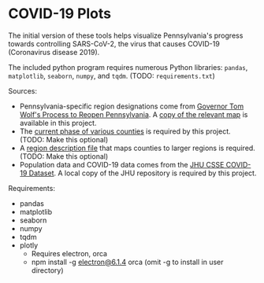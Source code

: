 # COVID-19 Plots

The initial version of these tools helps visualize Pennsylvania's progress towards controlling SARS-CoV-2, the virus that causes COVID-19 (Coronavirus disease 2019).

The included python program requires numerous Python libraries: `pandas`, `matplotlib`, `seaborn`, `numpy`, and `tqdm`. (TODO: `requirements.txt`)

Sources:
* Pennsylvania-specific region designations come from [Governor Tom Wolf's Process to Reopen Pennsylvania](https://www.governor.pa.gov/process-to-reopen-pennsylvania/). A [copy of the relevant map](resources/20200423-Bureau-Community-Health-Systems-Regional-Map-Opt.png) is available in this project.
* The [current phase of various counties](phases.csv) is required by this project. (TODO: Make this optional)
* A [region description file](resources/regions.csv) that maps counties to larger regions is required. (TODO: Make this optional)
* Population data and COVID-19 data comes from the [JHU CSSE COVID-19 Dataset](https://github.com/CSSEGISandData/COVID-19). A local copy of the JHU repository is required by this project.


Requirements:
* pandas
* matplotlib
* seaborn
* numpy
* tqdm
* plotly
    * Requires electron, orca
    * npm install -g electron@6.1.4 orca  (omit -g to install in user directory)

